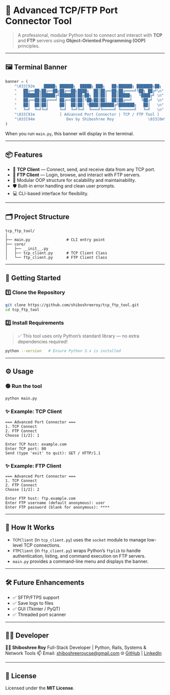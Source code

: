 # 🔌 Advanced TCP/FTP Port Connector Tool

> A professional, modular Python tool to connect and interact with **TCP** and **FTP** servers using **Object-Oriented Programming (OOP)** principles.

---

## 🖼️ Terminal Banner

```python
banner = (
    "\033[92m    █████╗ ██████╗  █████╗ ███╗   ██╗██████╗ ███████╗██╗   ██╗\n"
    "   ██╔══██╗██╔══██╗██╔══██╗████╗  ██║██╔══██╗██╔════╝╚██╗ ██╔╝\n"
    "   ███████║██████╔╝███████║██╔██╗ ██║██║  ██║█████╗   ╚████╔╝ \n"
    "   ██╔══██║██╔═══╝ ██╔══██║██║╚██╗██║██║  ██║██╔══╝    ╚██╔╝  \n"
    "   ██║  ██║██║     ██║  ██║██║ ╚████║██████╔╝███████╗   ██║   \n"
    "   ╚═╝  ╚═╝╚═╝     ╚═╝  ╚═╝╚═╝  ╚═══╝╚═════╝ ╚══════╝   ╚═╝   \n"
    "\033[91m           [ Advanced Port Connector | TCP / FTP Tool ]      \n"
    "\033[94m              Dev by Shiboshree Roy               \033[0m\n"
)
````

When you run `main.py`, this banner will display in the terminal.

---

## 📦 Features

* 🔄 **TCP Client** — Connect, send, and receive data from any TCP port.
* 📁 **FTP Client** — Login, browse, and interact with FTP servers.
* 🧱 Modular OOP structure for scalability and maintainability.
* 🛡️ Built-in error handling and clean user prompts.
* 💻 CLI-based interface for flexibility.

---

## 🗂️ Project Structure

```
tcp_ftp_tool/
│
├── main.py                # CLI entry point
├── core/
│   ├── __init__.py
│   ├── tcp_client.py      # TCP Client Class
│   └── ftp_client.py      # FTP Client Class
```

---

## 🚀 Getting Started

### 1️⃣ Clone the Repository

```bash
git clone https://github.com/shiboshreeroy/tcp_ftp_tool.git
cd tcp_ftp_tool
```

### 2️⃣ Install Requirements

> ✅ This tool uses only Python’s standard library — no extra dependencies required!

```bash
python --version   # Ensure Python 3.x is installed
```

---

## ⚙️ Usage

### 🟢 Run the tool

```bash
python main.py
```

### ✨ Example: TCP Client

```
=== Advanced Port Connector ===
1. TCP Connect
2. FTP Connect
Choose [1/2]: 1

Enter TCP host: example.com
Enter TCP port: 80
Send (type 'exit' to quit): GET / HTTP/1.1
```

### ✨ Example: FTP Client

```
=== Advanced Port Connector ===
1. TCP Connect
2. FTP Connect
Choose [1/2]: 2

Enter FTP host: ftp.example.com
Enter FTP username (default anonymous): user
Enter FTP password (blank for anonymous): ****
```

---

## 🧠 How It Works

* `TCPClient` (in `tcp_client.py`) uses the `socket` module to manage low-level TCP connections.
* `FTPClient` (in `ftp_client.py`) wraps Python’s `ftplib` to handle authentication, listing, and command execution on FTP servers.
* `main.py` provides a command-line menu and displays the banner.

---

## 🛠️ Future Enhancements

* ✅ SFTP/FTPS support
* ✅ Save logs to files
* ✅ GUI (Tkinter / PyQT)
* ✅ Threaded port scanner

---

## 👨‍💻 Developer

**🧑‍💻 Shiboshree Roy**
Full-Stack Developer | Python, Rails, Systems & Network Tools
📫 Email: [shiboshreeroycse@gmail.com](mailto:shiboshreeroycse@gmail.com)
🌐 [GitHub](https://github.com/shiboshreeroy) | [LinkedIn](https://linkedin.com/in/shiboshree-roy)

---

## 📝 License

Licensed under the **MIT License**.
